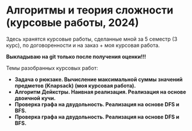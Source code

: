 # Алгоритмы и теория сложности (курсовые работы, 2024)

Здесь хранятся курсовые работы, сделанные мной за 5 семестр (3 курс), по договоренности и на заказ + моя курсовая работа.

**Выкладываю на git только после получения оценки!!!**

Темы разобранных курсовых работ:

- **Задача о рюкзаке. Вычисление максимальной суммы значений предметов (Knapsack) (моя курсовая работа).**
- **Алгоритм Дейкстры. Наивная реализация. Реализация на основе двоичной кучи.**
- **Проверка графа на двудольность. Реализация на основе DFS и BFS.**
- **Проверка графа на двудольность. Реализация на основе DFS и BFS.**
